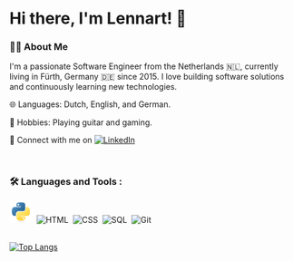 # Hi there, I'm Lennart! 👋

### 🙋‍♂️ About Me
I'm a passionate Software Engineer from the Netherlands 🇳🇱, currently living in Fürth, Germany 🇩🇪 since 2015. I love building software solutions and continuously learning new technologies.

🌐 Languages: Dutch, English, and German.

🎸 Hobbies: Playing guitar and gaming.

💼 Connect with me on [![LinkedIn](https://img.shields.io/badge/linkedin-%230077B5.svg?style=for-the-badge&logo=linkedin&logoColor=white)](https://www.linkedin.com/in/lennart-zut/)

</br>

<div >
  
### :hammer_and_wrench: Languages and Tools :
<div>
  <img src="https://github.com/devicons/devicon/blob/master/icons/python/python-original.svg" title="Python" alt="Python" width="40" height="40"/>&nbsp;
  <img src="https://cdn.pixabay.com/photo/2017/08/05/11/16/logo-2582748_1280.png" title="HTML" alt="HTML" width="40" height="40"/>&nbsp;
  <img src="https://cdn.pixabay.com/photo/2017/08/05/11/16/logo-2582747_960_720.png"  title="CSS" alt="CSS" width="40" height="40"/>&nbsp;
  <img src="https://cdn-icons-png.flaticon.com/512/3161/3161158.png" title="SQL" alt="SQL" width="40" height="40"/>&nbsp;
  <img src="https://i.pinimg.com/originals/01/e5/00/01e500fca29c045d432b64f285f9c229.png" title="Git" alt="Git" width="35" height="35"/>&nbsp;
</div>

</br>

[![Top Langs](https://github-readme-stats.vercel.app/api/top-langs/?username=lennartzut&layout=compact)](https://github.com/lennartzut/github-readme-stats)


